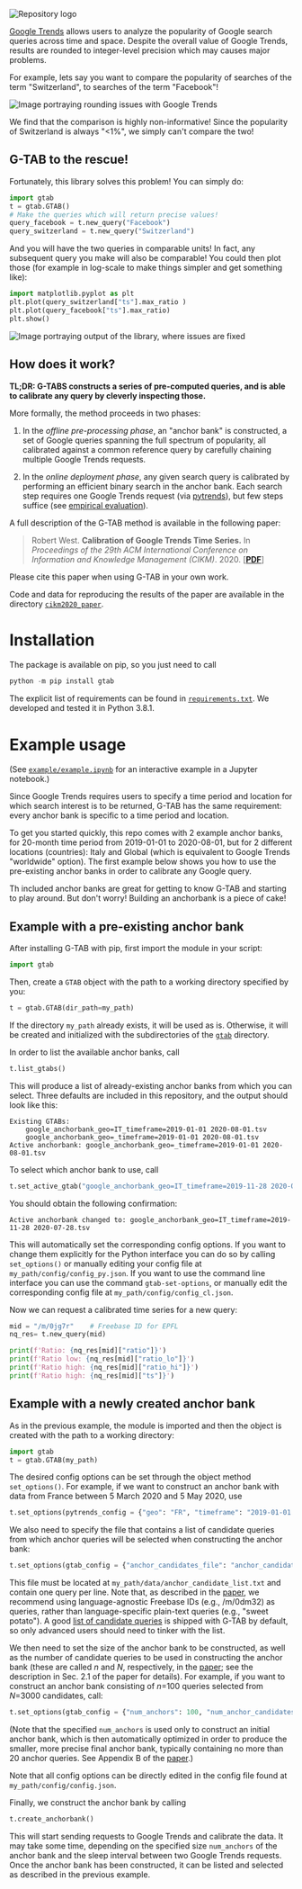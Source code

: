 ![Repository logo](./logo.png)


[Google Trends](https://trends.google.com/) allows users to analyze the popularity of Google search
queries across time and space.
Despite the overall value of Google Trends, results are rounded to integer-level precision
which may causes major problems.

For example, lets say you want to compare the popularity of searches of the term "Switzerland",
 to searches of the term "Facebook"!

![Image portraying rounding issues with Google Trends](./example/imgs/lead.png)

We find that the comparison is highly non-informative!
Since the popularity of Switzerland is always "<1%", we simply can't compare the two!

## G-TAB to the rescue!

Fortunately, this library solves this problem! You can simply do:

~~~python
import gtab
t = gtab.GTAB()
# Make the queries which will return precise values!
query_facebook = t.new_query("Facebook")
query_switzerland = t.new_query("Switzerland")
~~~

And you will have the two queries in comparable units! In fact, any subsequent query you make will also be comparable!
You could then plot those (for example in log-scale to make things simpler and get something like):

~~~python
import matplotlib.pyplot as plt 
plt.plot(query_switzerland["ts"].max_ratio )
plt.plot(query_facebook["ts"].max_ratio)
plt.show()
~~~

![Image portraying output of the library, where issues are fixed](./example/imgs/lead2.png)

## How does it work?

**TL;DR:
G-TABS constructs a series of pre-computed queries,
and is able to calibrate any query by cleverly inspecting those.**

More formally, the method proceeds in two phases:

1. In the *offline pre-processing phase*, an "anchor bank" is constructed, a set of Google queries spanning the full spectrum 
of popularity, all calibrated against a common reference query by carefully chaining multiple Google Trends requests.

2. In the *online deployment phase*, any given search query is calibrated by performing an efficient binary search in the anchor bank.
Each search step requires one Google Trends request (via [pytrends](https://github.com/GeneralMills/pytrends)), but few
 steps suffice (see [empirical evaluation](https://arxiv.org/abs/2007.13861)).

A full description of the G-TAB method is available in the following paper:

> Robert West. **Calibration of Google Trends Time Series.** In *Proceedings of the 29th ACM International Conference on Information and Knowledge Management (CIKM)*. 2020. [**[PDF](https://arxiv.org/abs/2007.13861)**]

Please cite this paper when using G-TAB in your own work.

Code and data for reproducing the results of the paper are available in the directory [`cikm2020_paper`](_cikm2020_paper).

# Installation

The package is available on pip, so you just need to call
~~~python
python -m pip install gtab
~~~

The explicit list of requirements can be found in [`requirements.txt`](requirements.txt).
We developed and tested it in Python 3.8.1.

# Example usage

(See [`example/example.ipynb`](example/example.ipynb) for an interactive example in a Jupyter notebook.)

Since Google Trends requires users to specify a time period and location for which search interest is to be returned, G-TAB has the same requirement:
every anchor bank is specific to a time period and location.

To get you started quickly, this repo comes with 2 example anchor banks, 
for 20-month time period from 2019-01-01 to 2020-08-01, 
but for 2 different locations (countries): Italy and Global (which is equivalent to Google Trends "worldwide" option).
The first example below shows you how to use the pre-existing anchor banks in order to calibrate any Google query.

Th included anchor banks are great for getting to know G-TAB and starting to play around.
But don't worry! Building an anchorbank is a piece of cake!


## Example with a pre-existing anchor bank

After installing G-TAB with pip, first import the module in your script:
~~~python
import gtab
~~~

Then, create a `GTAB` object with the path to a working directory specified by you:
~~~python
t = gtab.GTAB(dir_path=my_path)
~~~
If the directory `my_path` already exists, it will be used as is.
Otherwise, it will be created and initialized with the subdirectories of the [`gtab`](gtab) directory.

In order to list the available anchor banks, call
~~~python
t.list_gtabs()
~~~
This will produce a list of already-existing anchor banks from which you can select. Three defaults are included in this repository, and the output should look like this:
~~~
Existing GTABs:
	google_anchorbank_geo=IT_timeframe=2019-01-01 2020-08-01.tsv
	google_anchorbank_geo=_timeframe=2019-01-01 2020-08-01.tsv
Active anchorbank: google_anchorbank_geo=_timeframe=2019-01-01 2020-08-01.tsv
~~~

To select which anchor bank to use, call
~~~python
t.set_active_gtab("google_anchorbank_geo=IT_timeframe=2019-11-28 2020-07-28.tsv")
~~~
You should obtain the following confirmation:
~~~
Active anchorbank changed to: google_anchorbank_geo=IT_timeframe=2019-11-28 2020-07-28.tsv
~~~

This will automatically set the corresponding config options. If you want to change them explicitly for the Python interface you can do so by calling `set_options()` or manually editing your config file at `my_path/config/config_py.json`.
If you want to use the command line interface you can use the command `gtab-set-options`, or manually edit the corresponding config file at `my_path/config/config_cl.json`.

Now we can request a calibrated time series for a new query:
~~~python
mid = "/m/0jg7r"    # Freebase ID for EPFL
nq_res= t.new_query(mid) 

print(f'Ratio: {nq_res[mid]["ratio"]}')
print(f'Ratio low: {nq_res[mid]["ratio_lo"]}')
print(f'Ratio high: {nq_res[mid]["ratio_hi"]}')
print(f'Ratio high: {nq_res[mid]["ts"]}')
~~~

## Example with a newly created anchor bank

As in the previous example, the module is imported and then the object is created with the path to a working directory:
~~~python
import gtab
t = gtab.GTAB(my_path)
~~~

The desired config options can be set through the object method `set_options()`. For example, if we want to construct an anchor bank with data from France between 5 March 2020 and 5 May 2020, use
~~~python
t.set_options(pytrends_config = {"geo": "FR", "timeframe": "2019-01-01 2020-07-05"})
~~~

We also need to specify the file that contains a list of candidate queries from which anchor queries will be selected when constructing the anchor bank:
~~~python
t.set_options(gtab_config = {"anchor_candidates_file": "anchor_candidate_list.txt"})
~~~
This file must be located at `my_path/data/anchor_candidate_list.txt` and contain one query per line.
Note that, as described in the [paper](https://arxiv.org/abs/2007.13861), we recommend using language-agnostic Freebase IDs (e.g., /m/0dm32) as queries, rather than language-specific plain-text queries (e.g., "sweet potato").
A good [list of candidate queries](gtab/data/anchor_candidate_list.txt) is shipped with G-TAB by default, so only advanced users should need to tinker with the list.

We then need to set the size of the anchor bank to be constructed,
as well as the number of candidate queries to be used in constructing the anchor bank
(these are called *n* and *N*, respectively, in the [paper](https://arxiv.org/abs/2007.13861); see the description in Sec. 2.1 of the paper for details).
For example, if you want to construct an anchor bank consisting of *n*=100 queries selected from *N*=3000 candidates, call:
~~~python
t.set_options(gtab_config = {"num_anchors": 100, "num_anchor_candidates": 3000})
~~~
(Note that the specified `num_anchors` is used only to construct an initial anchor bank, which is then automatically optimized in order to produce the smaller, more precise final anchor bank, typically containing no more than 20 anchor queries. See Appendix B of the [paper](https://arxiv.org/abs/2007.13861).)

Note that all config options can be directly edited in the config file found at `my_path/config/config.json`.

Finally, we construct the anchor bank by calling
~~~python
t.create_anchorbank()
~~~
This will start sending requests to Google Trends and calibrate the data.
It may take some time, depending on the specified size `num_anchors` of the anchor bank and the sleep interval between two Google Trends requests.
Once the anchor bank has been constructed, it can be listed and selected as described in the previous example.  
